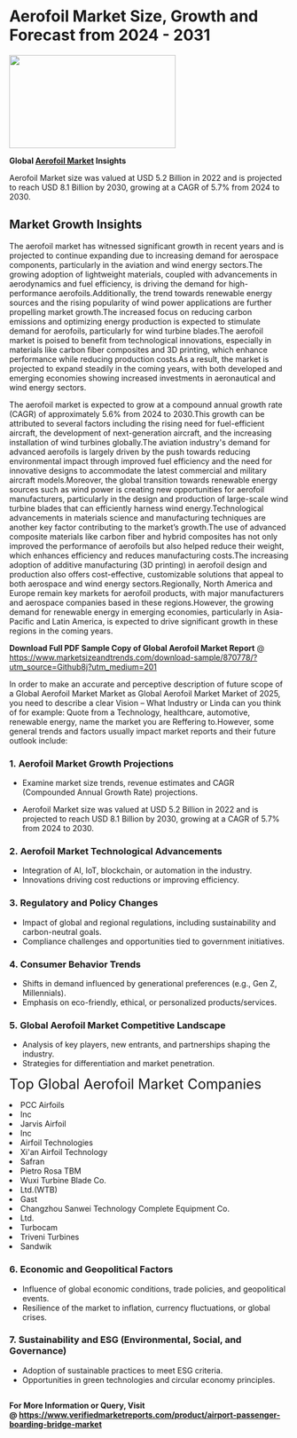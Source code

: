<H1>Aerofoil Market Size, Growth and Forecast from 2024 - 2031</H1><img class="aligncenter size-medium wp-image-584254" src="https://thirdeyenews.in/wp-content/uploads/2024/09/Global-Market-Research-300x168.jpeg" alt="" width="300" height="168" /><p><strong>Global&nbsp;<a href="https://www.marketsizeandtrends.com/download-sample/870778/?utm_source=Github8j?utm_medium=201">Aerofoil Market</a> Insights</strong></p><p>Aerofoil Market size was valued at USD 5.2 Billion in 2022 and is projected to reach USD 8.1 Billion by 2030, growing at a CAGR of 5.7% from 2024 to 2030.</p><p><h2>Market Growth Insights</h2> <p>The aerofoil market has witnessed significant growth in recent years and is projected to continue expanding due to increasing demand for aerospace components, particularly in the aviation and wind energy sectors.The growing adoption of lightweight materials, coupled with advancements in aerodynamics and fuel efficiency, is driving the demand for high-performance aerofoils.Additionally, the trend towards renewable energy sources and the rising popularity of wind power applications are further propelling market growth.The increased focus on reducing carbon emissions and optimizing energy production is expected to stimulate demand for aerofoils, particularly for wind turbine blades.The aerofoil market is poised to benefit from technological innovations, especially in materials like carbon fiber composites and 3D printing, which enhance performance while reducing production costs.As a result, the market is projected to expand steadily in the coming years, with both developed and emerging economies showing increased investments in aeronautical and wind energy sectors.</p> <p>The aerofoil market is expected to grow at a compound annual growth rate (CAGR) of approximately 5.6% from 2024 to 2030.This growth can be attributed to several factors including the rising need for fuel-efficient aircraft, the development of next-generation aircraft, and the increasing installation of wind turbines globally.The aviation industry's demand for advanced aerofoils is largely driven by the push towards reducing environmental impact through improved fuel efficiency and the need for innovative designs to accommodate the latest commercial and military aircraft models.Moreover, the global transition towards renewable energy sources such as wind power is creating new opportunities for aerofoil manufacturers, particularly in the design and production of large-scale wind turbine blades that can efficiently harness wind energy.Technological advancements in materials science and manufacturing techniques are another key factor contributing to the market’s growth.The use of advanced composite materials like carbon fiber and hybrid composites has not only improved the performance of aerofoils but also helped reduce their weight, which enhances efficiency and reduces manufacturing costs.The increasing adoption of additive manufacturing (3D printing) in aerofoil design and production also offers cost-effective, customizable solutions that appeal to both aerospace and wind energy sectors.Regionally, North America and Europe remain key markets for aerofoil products, with major manufacturers and aerospace companies based in these regions.However, the growing demand for renewable energy in emerging economies, particularly in Asia-Pacific and Latin America, is expected to drive significant growth in these regions in the coming years.<p><span class=""><strong>Download Full PDF Sample Copy of Global Aerofoil Market Report</strong> @ <a href="https://www.marketsizeandtrends.com/download-sample/870778/?utm_source=Github8j?utm_medium=201" target="_blank">https://www.marketsizeandtrends.com/download-sample/870778/?utm_source=Github8j?utm_medium=201</a></span></p><p>In order to make an accurate and perceptive description of future scope of a Global&nbsp;Aerofoil Market Market as Global&nbsp;Aerofoil Market Market of 2025, you need to describe a clear Vision &ndash; What Industry or Linda can you think of for example: Quote from a Technology, healthcare, automotive, renewable energy, name the market you are Reffering to.However, some general trends and factors usually impact market reports and their future outlook include:</p><h3>1.&nbsp;<strong>Aerofoil Market Growth Projections</strong></h3><ul><li>Examine market size trends, revenue estimates and CAGR (Compounded Annual Growth Rate) projections.</li><li><p>Aerofoil Market size was valued at USD 5.2 Billion in 2022 and is projected to reach USD 8.1 Billion by 2030, growing at a CAGR of 5.7% from 2024 to 2030.</p></li></ul><h3>2.&nbsp;<strong>Aerofoil Market Technological Advancements</strong></h3><ul><li>Integration of AI, IoT, blockchain, or automation in the industry.</li><li>Innovations driving cost reductions or improving efficiency.</li></ul><h3>3.&nbsp;<strong>Regulatory and Policy Changes</strong></h3><ul><li>Impact of global and regional regulations, including sustainability and carbon-neutral goals.</li><li>Compliance challenges and opportunities tied to government initiatives.</li></ul><h3>4.&nbsp;<strong>Consumer Behavior Trends</strong></h3><ul><li>Shifts in demand influenced by generational preferences (e.g., Gen Z, Millennials).</li><li>Emphasis on eco-friendly, ethical, or personalized products/services.</li></ul><h3>5.&nbsp;<strong>Global Aerofoil Market Competitive Landscape</strong></h3><ul><li>Analysis of key players, new entrants, and partnerships shaping the industry.</li><li>Strategies for differentiation and market penetration.</li></ul><p data-pm-slice="1 1 []"><span style="color: inherit; font-family: inherit; font-size: 25px;">Top Global Aerofoil Market Companies</span></p><div class="" data-test-id=""><p><li>PCC Airfoils</li><li> Inc</li><li> Jarvis Airfoil</li><li> Inc</li><li> Airfoil Technologies</li><li> Xi'an Airfoil Technology</li><li> Safran</li><li> Pietro Rosa TBM</li><li> Wuxi Turbine Blade Co.</li><li> Ltd.(WTB)</li><li> Gast</li><li> Changzhou Sanwei Technology Complete Equipment Co.</li><li> Ltd.</li><li> Turbocam</li><li> Triveni Turbines</li><li> Sandwik</li></p></div><h3>6.&nbsp;<strong>Economic and Geopolitical Factors</strong></h3><ul><li>Influence of global economic conditions, trade policies, and geopolitical events.</li><li>Resilience of the market to inflation, currency fluctuations, or global crises.</li></ul><h3>7.&nbsp;<strong>Sustainability and ESG (Environmental, Social, and Governance)</strong></h3><ul><li>Adoption of sustainable practices to meet ESG criteria.</li><li>Opportunities in green technologies and circular economy principles.</li></ul><h2><strong style="font-size: 14px;">For More Information or Query, Visit @&nbsp;</strong><a style="background-color: #ffffff; font-size: 14px;" href="https://www.marketsizeandtrends.com/report/aerofoil-market/" target="_blank">https://www.verifiedmarketreports.com/product/airport-passenger-boarding-bridge-market</a></h2>